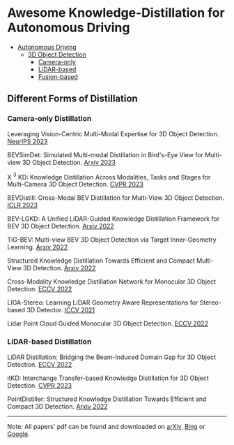 # Awesome Knowledge-Distillation for Autonomous Driving


- [Autonomous Driving](#awesome-knowledge-distillation)
  - [3D Object Detection](#different-forms-of-knowledge)
    - [Camera-only ](#Camera-only-Distillation)
    - [LiDAR-based ](#knowledge-from-logits)
    - [Fusion-based ](#knowledge-from-logits)


## Different Forms of Distillation

### Camera-only Distillation

Leveraging Vision-Centric Multi-Modal Expertise for 3D Object Detection. [NeurIPS 2023](https://arxiv.org/abs/2310.15670)

BEVSimDet: Simulated Multi-modal Distillation in Bird's-Eye View for Multi-view 3D Object Detection. [Arxiv 2023](https://arxiv.org/abs/2303.16818)

X $^3$ KD: Knowledge Distillation Across Modalities, Tasks and Stages for Multi-Camera 3D Object Detection. [CVPR 2023](https://arxiv.org/abs/2303.02203)

BEVDistill: Cross-Modal BEV Distillation for Multi-View 3D Object Detection. [ICLR 2023](https://arxiv.org/abs/2211.09386)

BEV-LGKD: A Unified LiDAR-Guided Knowledge Distillation Framework for BEV 3D Object Detection.  [Arxiv 2022](https://arxiv.org/abs/2212.00623)

TiG-BEV: Multi-view BEV 3D Object Detection via Target Inner-Geometry Learning. [Arxiv 2022](https://arxiv.org/abs/2212.13979)

Structured Knowledge Distillation Towards Efficient and Compact Multi-View 3D Detection. [Arxiv 2022](https://arxiv.org/abs/2211.08398)


Cross-Modality Knowledge Distillation Network for Monocular 3D Object Detection. [ECCV 2022](https://arxiv.org/abs/2211.07171)


LIGA-Stereo: Learning LiDAR Geometry Aware Representations for Stereo-based 3D Detector. [ICCV 2021](https://arxiv.org/abs/2108.08258)

Lidar Point Cloud Guided Monocular 3D Object Detection. [ECCV 2022](https://arxiv.org/abs/2104.09035)






### LiDAR-based Distillation

LiDAR Distillation: Bridging the Beam-Induced Domain Gap for 3D Object Detection. [ECCV 2022](https://arxiv.org/abs/2203.14956)

itKD: Interchange Transfer-based Knowledge Distillation for 3D Object Detection. [CVPR 2023](https://arxiv.org/abs/2205.15531)

PointDistiller: Structured Knowledge Distillation Towards Efficient and Compact 3D Detection. [Arxiv 2022](https://arxiv.org/abs/2205.11098)


---
Note: All papers' pdf can be found and downloaded on [arXiv](https://arxiv.org/search/), [Bing](https://www.bing.com) or [Google](https://www.google.com).


